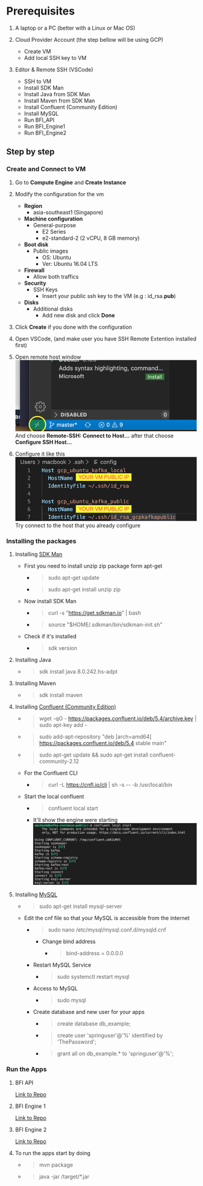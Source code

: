 # Prerequisites

1. A laptop or a PC (better with a Linux or Mac OS)

2. Cloud Provider Account (the step bellow will be using GCP)
    - Create VM
    - Add local SSH key to VM

3. Editor & Remote SSH (VSCode)
    - SSH to VM
    - Install SDK Man
    - Install Java from SDK Man
    - Install Maven from SDK Man
    - Install Confluent (Community Edition)
    - Install MySQL
    - Run BFI_API
    - Run BFI_Engine1
    - Run BFI_Engine2

## Step by step

### Create and Connect to VM

1. Go to **Compute Engine** and **Create Instance**

2. Modify the configuration for the vm
    - **Region**
        - asia-southeast1 (Singapore)
    - **Machine configuration**
        - General-purpose
            - E2 Series
            - e2-standard-2 (2 vCPU, 8 GB memory)
    - **Boot disk**
        - Public images
            - OS: Ubuntu
            - Ver: Ubuntu 16.04 LTS
    - **Firewall**
        - Allow both traffics
    - **Security**
        - SSH Keys
            - Insert your public ssh key to the VM (e.g : id_rsa.**pub**)
    - **Disks**
        - Additional disks
            - Add new disk and click **Done**

3. Click **Create** if you done with the configuration

4. Open VSCode, (and make user you have SSH Remote Extention installed first)

5. Open remote host window
![alt](./images/remote_host_icon.png)
And choose **Remote-SSH: Connect to Host...** after that choose **Configure SSH Host...**

6. Configure it like this
![alt](./images/your_public_ip.png)
Try connect to the host that you already configure

### Installing the packages

1. Installing [SDK Man](https://sdkman.io/install)
    - First you need to install unzip zip package form apt-get
        - > sudo apt-get update
        - > sudo apt-get install unzip zip
    - Now install SDK Man
        - > curl -s "<https://get.sdkman.io>" | bash
        - > source "$HOME/.sdkman/bin/sdkman-init.sh"
    - Check if it's installed
        - > sdk version

2. Installing Java
    - > sdk install java 8.0.242.hs-adpt

3. Installing Maven
    - > sdk install maven

4. Installing [Confluent (Community Edition)](https://docs.confluent.io/current/installation/installing_cp/deb-ubuntu.html#systemd-ubuntu-debian-install)
    - > wget -qO - <https://packages.confluent.io/deb/5.4/archive.key> | sudo apt-key add -
    - > sudo add-apt-repository "deb [arch=amd64] <https://packages.confluent.io/deb/5.4> stable main"
    - > sudo apt-get update && sudo apt-get install confluent-community-2.12
    - For the Confluent CLI
        - > curl -L <https://cnfl.io/cli> | sh -s -- -b /usr/local/bin
    - Start the local confluent
        - > confluent local start
        - It'll show the engine were starting ![alt](./images/running_confluent.png)

5. Installing [MySQL](https://www.digitalocean.com/community/tutorials/how-to-install-mysql-on-ubuntu-16-04)
    - > sudo apt-get install mysql-server
    - Edit the cnf file so that your MySQL is accessible from the internet
        - > sudo nano /etc/mysql/mysql.conf.d/mysqld.cnf
            - Change bind address
                - > bind-address           = 0.0.0.0
        - Restart MySQL Service 
            - > sudo systemctl restart mysql
        - Access to MySQL
            - > sudo mysql
        - Create database and new user for your apps
            - > create database db_example;
            - > create user 'springuser'@'%' identified by 'ThePassword';
            - > grant all on db_example.* to 'springuser'@'%';

### Run the Apps

1. BFI API

    [Link to Repo](https://github.com/yyoel/bfi_api)

2. BFI Engine 1

    [Link to Repo](https://github.com/yyoel/bfi_engine1)

3. BFI Engine 2

    [Link to Repo](https://github.com/yyoel/bfi_engine2)

4. To run the apps start by doing
    - > mvn package
    - > java -jar /target/*.jar
